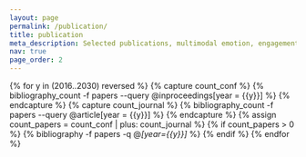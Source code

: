 ```yaml
---
layout: page
permalink: /publication/
title: publication
meta_description: Selected publications, multimodal emotion, engagement prediction, emotiw 2019, openeds 2019, eye segmentation
nav: true
page_order: 2
---
```


<div class="publications">

{% for y in (2016..2030) reversed %}
  {% capture count_conf %} {% bibliography_count -f papers --query @inproceedings[year = {{y}}] %} {% endcapture %}
  {% capture count_journal %} {% bibliography_count -f papers --query @article[year = {{y}}] %} {% endcapture %}
  {% assign count_papers = count_conf | plus: count_journal %}
  {% if count_papers > 0 %}
    {% bibliography -f papers -q @*[year={{y}}]* %}
  {% endif %}
  {% endfor %}


</div>
